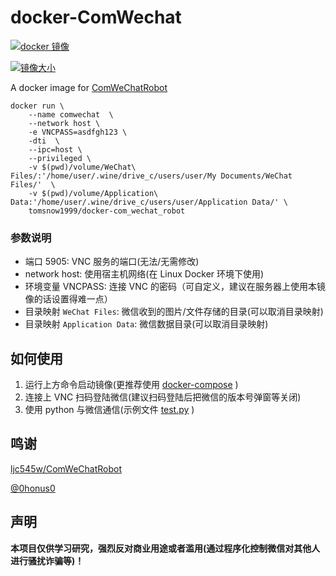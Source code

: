# docker-ComWechat
[![docker 镜像](https://dockeri.co/image/tomsnow1999/docker-com_wechat_robot)](https://hub.docker.com/r/tomsnow1999/docker-com_wechat_robot/tags)

[![镜像大小](https://badgen.net/docker/size/tomsnow1999/docker-com_wechat_robot)](https://hub.docker.com/r/tomsnow1999/docker-com_wechat_robot/tags)

A docker image for [ComWeChatRobot](https://github.com/ljc545w/ComWeChatRobot)


``` shell
docker run \
    --name comwechat  \
    --network host \
    -e VNCPASS=asdfgh123 \
    -dti  \
    --ipc=host \
    --privileged \
    -v $(pwd)/volume/WeChat\ Files/:'/home/user/.wine/drive_c/users/user/My Documents/WeChat Files/'  \
    -v $(pwd)/volume/Application\ Data:'/home/user/.wine/drive_c/users/user/Application Data/' \
    tomsnow1999/docker-com_wechat_robot
```

### 参数说明
* 端口 5905: VNC 服务的端口(无法/无需修改)
* network host: 使用宿主机网络(在 Linux Docker 环境下使用)
* 环境变量 VNCPASS: 连接 VNC 的密码（可自定义，建议在服务器上使用本镜像的话设置得难一点）
* 目录映射 `WeChat Files`: 微信收到的图片/文件存储的目录(可以取消目录映射)
* 目录映射 `Application Data`: 微信数据目录(可以取消目录映射)

## 如何使用
1. 运行上方命令启动镜像(更推荐使用 [docker-compose](./docker-compose.yaml) )
2. 连接上 VNC 扫码登陆微信(建议扫码登陆后把微信的版本号弹窗等关闭)
3. 使用 python 与微信通信(示例文件 [test.py](./test.py) )


## 鸣谢
[ljc545w/ComWeChatRobot](https://github.com/ljc545w/ComWeChatRobot)

[@0honus0](https://github.com/0honus0)

## 声明
**本项目仅供学习研究，强烈反对商业用途或者滥用(通过程序化控制微信对其他人进行骚扰诈骗等)！**
